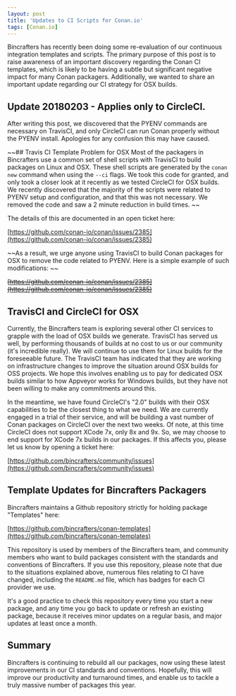 ```yaml
---
layout: post
title: 'Updates to CI Scripts for Conan.io'
tags: [Conan.io]
---
```


Bincrafters has recently been doing some re-evaluation of our continuous integration templates and scripts.  The primary purpose of this post is to raise awareness of an important discovery regarding the Conan CI templates, which is likely to be having a subtle but significant negative impact for many Conan packagers. Additionally, we wanted to share an important update regarding our CI strategy for OSX builds. 

## Update 20180203 - Applies only to CircleCI.  

After writing this post, we discovered that the PYENV commands are necessary on TravisCI, and only CircleCI can run Conan properly without the PYENV install.  Apologies for any confusion this may have caused.  

~~## Travis CI Template Problem for OSX
Most of the packagers in Bincrafters use a common set of shell scripts with TravisCI to build packages on Linux and OSX.  These shell scripts are generated by the `conan new` command when using the `--ci` flags.  We took this code for granted, and only took a closer look at it recently as we tested CircleCI for OSX builds.  We recently discovered that the majority of the scripts were related to PYENV setup and configuration, and that this was not necessary.  We removed the code and saw a 2 minute reduction in build times.  ~~

The details of this are documented in an open ticket here: 

[https://github.com/conan-io/conan/issues/2385](https://github.com/conan-io/conan/issues/2385)

~~As a result, we urge anyone using TravisCI to build Conan packages for OSX to remove the code related to PYENV.  Here is a simple example of such modifications:  ~~

~~[https://github.com/conan-io/conan/issues/2385](https://github.com/conan-io/conan/issues/2385)~~

## TravisCI and CircleCI for OSX
Currently, the Bincrafters team is exploring several other CI services to grapple with the load of OSX builds we generate.  TravisCI has served us well, by performing thousands of builds at no cost to us or our community (it's incredible really).  We will continue to use them for Linux builds for the foreseeable future.  The TravisCI team has indicated that they are working on infrastructure changes to improve the situation around OSX builds for OSS projects. We hope this involves enabling us to pay for dedicated OSX builds similar to how Appveyor works for Windows builds, but they have not been willing to make any commitments around this.  

In the meantime, we have found CircleCI's "2.0" builds with their OSX capabilities to be the closest thing to what we need.  We are currently engaged in a trial of their service, and will be building a vast number of Conan packages on CircleCI over the next two weeks.  Of note, at this time CircleCI does not support XCode 7x, only 8x and 9x. So, we may choose to end support for XCode 7x builds in our packages.  If this affects you, please let us know by opening a ticket here: 

[https://github.com/bincrafters/community/issues](https://github.com/bincrafters/community/issues)


## Template Updates for Bincrafters Packagers 

Bincrafters maintains a Github repository strictly for holding package "Templates" here: 

[https://github.com/bincrafters/conan-templates](https://github.com/bincrafters/conan-templates)

This repository is used by members of the Bincrafters team, and community members who want to build packages consistent with the standards and conventions of Bincrafters.  If you use this repository, please note that due to the situations explained above, numerous files relating to CI have changed, including the `README.md` file, which has badges for each CI provider we use. 

It's a good practice to check this repository every time you start a new package, and any time you go back to update or refresh an existing package, because it receives minor updates on a regular basis, and major updates at least once a month. 

## Summary 
Bincrafters is continuing to rebuild all our packages, now using these latest improvements in our CI standards and conventions.  Hopefully, this will improve our productivity and turnaround times, and enable us to tackle a truly massive number of packages this year.
